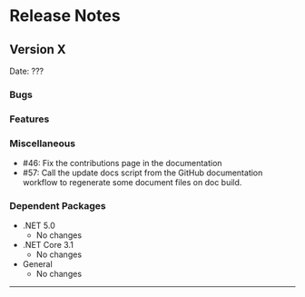 # Release Notes

## Version X

Date: ???

### Bugs

### Features

### Miscellaneous

- #46: Fix the contributions page in the documentation
- #57: Call the update docs script from the GitHub documentation workflow to regenerate some document files on doc build.

### Dependent Packages

- .NET 5.0
  - No changes
- .NET Core 3.1
  - No changes
- General
  - No changes

---


